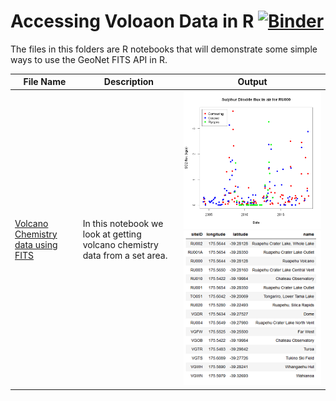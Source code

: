 # Accessing Voloaon  Data in R [![Binder](https://mybinder.org/badge_logo.svg)](https://mybinder.org/v2/gh/JenLowe/data_tutorials/master?filepath=GNSS_Data%2FR)
The files in this folders are R notebooks that will demonstrate some simple ways to use the GeoNet FITS API in R.

File Name                     | Description  | Output
----------------------------- | -------------|---------------------------------------
[Volcano Chemistry data using FITS](Volcano_Chemistry_data_using_FITS_in_R.ipynb) | In this notebook we look at getting volcano chemistry data from a set area.| <img src="SO2flux.png"> <img src="sites.png">
